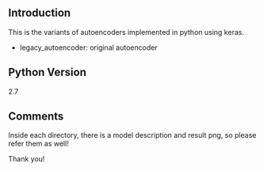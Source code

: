 ## Introduction
This is the variants of autoencoders implemented in python using keras.  

- legacy_autoencoder: original autoencoder

## Python Version
2.7

## Comments
Inside each directory, there is a model description and result png, so please refer them as well!  

Thank you!